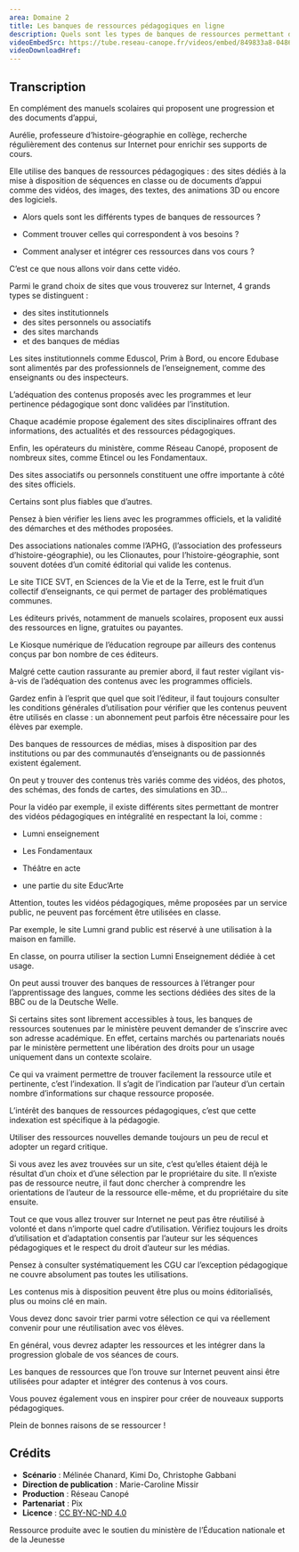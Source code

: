 ```yaml
---
area: Domaine 2
title: Les banques de ressources pédagogiques en ligne
description: Quels sont les types de banques de ressources permettant d’enrichir ses cours ? Comment identifier la banque pertinente ? Comment analyser et intégrer les ressources identifiées à vos cours ?
videoEmbedSrc: https://tube.reseau-canope.fr/videos/embed/849833a8-0486-4661-b8b5-d5215dd5fd10
videoDownloadHref:
---
```


## Transcription

En complément des manuels scolaires qui proposent une progression et des documents d’appui, 

Aurélie, professeure d’histoire-géographie en collège, recherche régulièrement des contenus sur Internet pour enrichir ses supports de cours.

Elle utilise des banques de ressources pédagogiques : des sites dédiés à la mise à disposition de séquences en classe ou de documents d’appui comme des vidéos, des images, des textes, des animations 3D ou encore des logiciels.

- Alors quels sont les différents types de banques de ressources ?

- Comment trouver celles qui correspondent à vos besoins ?

- Comment analyser et intégrer ces ressources dans vos cours ?

C’est ce que nous allons voir dans cette vidéo.

Parmi le grand choix de sites que vous trouverez sur Internet, 4 grands types se distinguent :

- des sites institutionnels
- des sites personnels ou associatifs
- des sites marchands
- et des banques de médias

Les sites institutionnels comme Eduscol, Prim à Bord, ou encore Edubase sont alimentés par des professionnels de l’enseignement, comme des enseignants ou des inspecteurs.

L’adéquation des contenus proposés avec les programmes et leur pertinence pédagogique sont donc validées par l’institution.

Chaque académie propose également des sites disciplinaires offrant des informations, des actualités et des ressources pédagogiques.

Enfin, les opérateurs du ministère, comme Réseau Canopé, proposent de nombreux sites, comme Etincel ou les Fondamentaux.

Des sites associatifs ou personnels constituent une offre importante à côté des sites officiels.

Certains sont plus fiables que d’autres.

Pensez à bien vérifier les liens avec les programmes officiels, et la validité des démarches et des méthodes proposées.

Des associations nationales comme l’APHG, (l’association des professeurs d’histoire-géographie), ou les Clionautes, pour l’histoire-géographie, sont souvent dotées d’un comité éditorial qui valide les contenus.

Le site TICE SVT, en Sciences de la Vie et de la Terre, est le fruit d’un collectif d’enseignants, ce qui permet de partager des problématiques communes.

Les éditeurs privés, notamment de manuels scolaires, proposent eux aussi des ressources en ligne, gratuites ou payantes.

Le Kiosque numérique de l’éducation regroupe par ailleurs des contenus conçus par bon nombre de ces éditeurs.

Malgré cette caution rassurante au premier abord, il faut rester vigilant vis-à-vis de l’adéquation des contenus avec les programmes officiels.

Gardez enfin à l’esprit que quel que soit l’éditeur, il faut toujours consulter les conditions générales d’utilisation pour vérifier que les contenus peuvent être utilisés en classe : un abonnement peut parfois être nécessaire pour les élèves par exemple.

Des banques de ressources de médias, mises à disposition par des institutions ou par des communautés d’enseignants ou de passionnés existent également.

On peut y trouver des contenus très variés comme des vidéos, des photos, des schémas, des fonds de cartes, des simulations en 3D…

Pour la vidéo par exemple, il existe différents sites permettant de montrer des vidéos pédagogiques en intégralité en respectant la loi, comme :

- Lumni enseignement

- Les Fondamentaux

- Théâtre en acte

- une partie du site Educ’Arte

Attention, toutes les vidéos pédagogiques, même proposées par un service public, ne peuvent pas forcément être utilisées en classe.

Par exemple, le site Lumni grand public est réservé à une utilisation à la maison en famille.

En classe, on pourra utiliser la section Lumni Enseignement dédiée à cet usage.

On peut aussi trouver des banques de ressources à l’étranger pour l’apprentissage des langues, comme les sections dédiées des sites de la BBC ou de la Deutsche Welle.

Si certains sites sont librement accessibles à tous, les banques de ressources soutenues par le ministère peuvent demander de s’inscrire avec son adresse académique. En effet, certains marchés ou partenariats noués par le ministère permettent une libération des droits pour un usage uniquement dans un contexte scolaire.

Ce qui va vraiment permettre de trouver facilement la ressource utile et pertinente, c’est l’indexation. Il s’agit de l’indication par l’auteur d’un certain nombre d’informations sur chaque ressource proposée.

L’intérêt des banques de ressources pédagogiques, c’est que cette indexation est spécifique à la pédagogie.

Utiliser des ressources nouvelles demande toujours un peu de recul et adopter un regard critique.

Si vous avez les avez trouvées sur un site, c’est qu’elles étaient déjà le résultat d’un choix et d’une sélection par le propriétaire du site. Il n’existe pas de ressource neutre, il faut donc chercher à comprendre les orientations de l’auteur de la ressource elle-même, et du propriétaire du site ensuite.

Tout ce que vous allez trouver sur Internet ne peut pas être réutilisé à volonté et dans n’importe quel cadre d’utilisation. Vérifiez toujours les droits d’utilisation et d’adaptation consentis par l’auteur sur les séquences pédagogiques et le respect du droit d’auteur sur les médias.

Pensez à consulter systématiquement les CGU car l’exception pédagogique ne couvre absolument pas toutes les utilisations.

Les contenus mis à disposition peuvent être plus ou moins éditorialisés, plus ou moins clé en main.

Vous devez donc savoir trier parmi votre sélection ce qui va réellement convenir pour une réutilisation avec vos élèves.

En général, vous devrez adapter les ressources et les intégrer dans la progression globale de vos séances de cours.

Les banques de ressources que l’on trouve sur Internet peuvent ainsi être utilisées pour adapter et intégrer des contenus à vos cours.

Vous pouvez également vous en inspirer pour créer de nouveaux supports pédagogiques.

Plein de bonnes raisons de se ressourcer !

## Crédits

- **Scénario** : Mélinée Chanard, Kimi Do, Christophe Gabbani
- **Direction de publication** : Marie-Caroline Missir
- **Production** : Réseau Canopé
- **Partenariat** : Pix
- **Licence** : [CC BY-NC-ND 4.0](https://creativecommons.org/licenses/by-nc-nd/4.0/deed.fr)

Ressource produite avec le soutien du ministère de l’Éducation nationale et de la Jeunesse
